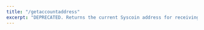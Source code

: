 ```yaml
---
title: "/getaccountaddress"
excerpt: "DEPRECATED. Returns the current Syscoin address for receiving payments to this account."
---
```

